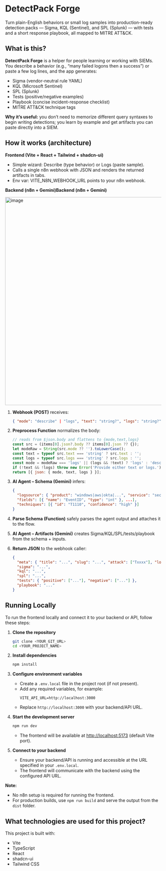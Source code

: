 # DetectPack Forge
Turn plain-English behaviors or small log samples into production-ready detection packs — Sigma, KQL (Sentinel), and SPL (Splunk) — with tests and a short response playbook, all mapped to MITRE ATT&CK.

## What is this?
<b>DetectPack Forge</b> is a helper for people learning or working with SIEMs.
You describe a behavior (e.g., “many failed logons then a success”) or paste a few log lines, and the app generates:
* Sigma (vendor-neutral rule YAML)
* KQL (Microsoft Sentinel)
* SPL (Splunk)
* Tests (positive/negative examples)
* Playbook (concise incident-response checklist)
* MITRE ATT&CK technique tags

<b>Why it’s useful:</b> you don’t need to memorize different query syntaxes to begin writing detections; you learn by example and get artifacts you can paste directly into a SIEM.

## How it works (architecture)
<b>Frontend (Vite + React + Tailwind + shadcn-ui)</b>
* Simple wizard: Describe (type behavior) or Logs (paste sample).
* Calls a single n8n webhook with JSON and renders the returned artifacts in tabs.
* Env var: VITE_N8N_WEBHOOK_URL points to your n8n webhook.

<b>Backend (n8n + Gemini)Backend (n8n + Gemini)</b>

<img width="1427" height="670" alt="image" src="https://github.com/user-attachments/assets/3b57f04f-b0ba-4c7d-8512-1174c32466b1" />

1. <b>Webhook (POST)</b> receives:
   ```json
   { "mode": "describe" | "logs", "text": "string?", "logs": "string?" }
   ```
2. <b>Preprocess Function</b> normalizes the body:
   ```js
   // reads from $json.body and flattens to {mode,text,logs}
   const src = (items[0].json?.body ?? items[0].json ?? {});
   let modeRaw = String(src.mode ?? '').toLowerCase();
   const text = typeof src.text === 'string' ? src.text : '';
   const logs = typeof src.logs === 'string' ? src.logs : '';
   const mode = modeRaw === 'logs' || (logs && !text) ? 'logs' : 'describe';
   if (!text && !logs) throw new Error('Provide either text or logs.');
   return [{ json: { mode, text, logs } }];
   ```
3. <b>AI Agent – Schema (Gemini)</b> infers:
   ```json
   {
     "logsource": { "product": "windows|aws|okta|...", "service": "security|cloudtrail|..." },
     "fields": [{ "name": "EventID", "type": "int" }, ...],
     "techniques": [{ "id": "T1110", "confidence": "high" }]
   }
   ```
4. <b>Parse Schema (Function)</b> safely parses the agent output and attaches it to the flow.

5. <b>AI Agent – Artifacts (Gemini)</b> creates Sigma/KQL/SPL/tests/playbook from the schema + inputs.

6. <b>Return JSON</b> to the webhook caller:
   ```json
   {
     "meta": { "title": "...", "slug": "...", "attack": ["Txxxx"], "logsource": { "product": "...", "service": "..." } },
     "sigma": "...",
     "kql": "...",
     "spl": "...",
     "tests": { "positive": ["..."], "negative": ["..."] },
     "playbook": "..."
   }
   ```

## Running Locally
To run the frontend locally and connect it to your backend or API, follow these steps:

1. **Clone the repository**
   ```sh
   git clone <YOUR_GIT_URL>
   cd <YOUR_PROJECT_NAME>
   ```

2. **Install dependencies**
   ```sh
   npm install
   ```

3. **Configure environment variables**
   - Create a `.env.local` file in the project root (if not present).
   - Add any required variables, for example:
     ```
     VITE_API_URL=http://localhost:3000
     ```
   - Replace `http://localhost:3000` with your backend/API URL.

4. **Start the development server**
   ```sh
   npm run dev
   ```
   - The frontend will be available at [http://localhost:5173](http://localhost:5173) (default Vite port).

5. **Connect to your backend**
   - Ensure your backend/API is running and accessible at the URL specified in your `.env.local`.
   - The frontend will communicate with the backend using the configured API URL.

**Note:**  
- No n8n setup is required for running the frontend.
- For production builds, use `npm run build` and serve the output from the `dist` folder.

## What technologies are used for this project?

This project is built with:

- Vite
- TypeScript
- React
- shadcn-ui
- Tailwind CSS

